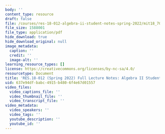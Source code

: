 ```yaml
---
body: ''
content_type: resource
draft: false
file: /courses/res-18-012-algebra-ii-student-notes-spring-2022/mit18_702s22_full_lec.pdf
file_size: 1588001
file_type: application/pdf
hide_download: true
hide_download_original: null
image_metadata:
  caption: ''
  credit: ''
  image-alt: ''
learning_resource_types: []
license: https://creativecommons.org/licenses/by-nc-sa/4.0/
resourcetype: Document
title: 'RES.18-012 (Spring 2022) Full Lecture Notes: Algebra II Student Notes'
uid: 637e94df-babc-4915-b480-6f4e67d01557
video_files:
  video_captions_file: ''
  video_thumbnail_file: ''
  video_transcript_file: ''
video_metadata:
  video_speakers: ''
  video_tags: ''
  youtube_description: ''
  youtube_id: ''
---
```

